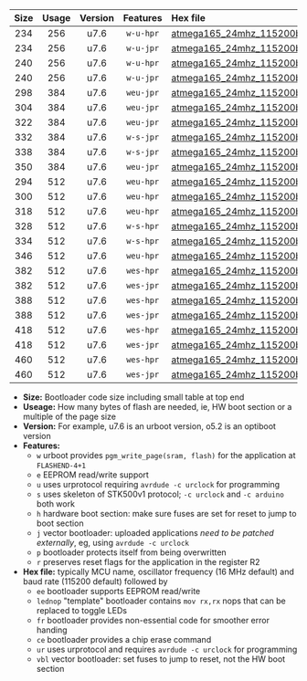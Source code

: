 |Size|Usage|Version|Features|Hex file|
|:-:|:-:|:-:|:-:|:--|
|234|256|u7.6|`w-u-hpr`|[atmega165_24mhz_115200bps_ur.hex](https://raw.githubusercontent.com/stefanrueger/urboot/main/atmega165_24mhz_115200bps_ur.hex)|
|234|256|u7.6|`w-u-jpr`|[atmega165_24mhz_115200bps_ur_vbl.hex](https://raw.githubusercontent.com/stefanrueger/urboot/main/atmega165_24mhz_115200bps_ur_vbl.hex)|
|240|256|u7.6|`w-u-hpr`|[atmega165_24mhz_115200bps_lednop_ur.hex](https://raw.githubusercontent.com/stefanrueger/urboot/main/atmega165_24mhz_115200bps_lednop_ur.hex)|
|240|256|u7.6|`w-u-jpr`|[atmega165_24mhz_115200bps_lednop_ur_vbl.hex](https://raw.githubusercontent.com/stefanrueger/urboot/main/atmega165_24mhz_115200bps_lednop_ur_vbl.hex)|
|298|384|u7.6|`weu-jpr`|[atmega165_24mhz_115200bps_ee_ur_vbl.hex](https://raw.githubusercontent.com/stefanrueger/urboot/main/atmega165_24mhz_115200bps_ee_ur_vbl.hex)|
|304|384|u7.6|`weu-jpr`|[atmega165_24mhz_115200bps_ee_lednop_ur_vbl.hex](https://raw.githubusercontent.com/stefanrueger/urboot/main/atmega165_24mhz_115200bps_ee_lednop_ur_vbl.hex)|
|322|384|u7.6|`weu-jpr`|[atmega165_24mhz_115200bps_ee_lednop_fr_ur_vbl.hex](https://raw.githubusercontent.com/stefanrueger/urboot/main/atmega165_24mhz_115200bps_ee_lednop_fr_ur_vbl.hex)|
|332|384|u7.6|`w-s-jpr`|[atmega165_24mhz_115200bps_vbl.hex](https://raw.githubusercontent.com/stefanrueger/urboot/main/atmega165_24mhz_115200bps_vbl.hex)|
|338|384|u7.6|`w-s-jpr`|[atmega165_24mhz_115200bps_lednop_vbl.hex](https://raw.githubusercontent.com/stefanrueger/urboot/main/atmega165_24mhz_115200bps_lednop_vbl.hex)|
|350|384|u7.6|`weu-jpr`|[atmega165_24mhz_115200bps_ee_lednop_fr_ce_ur_vbl.hex](https://raw.githubusercontent.com/stefanrueger/urboot/main/atmega165_24mhz_115200bps_ee_lednop_fr_ce_ur_vbl.hex)|
|294|512|u7.6|`weu-hpr`|[atmega165_24mhz_115200bps_ee_ur.hex](https://raw.githubusercontent.com/stefanrueger/urboot/main/atmega165_24mhz_115200bps_ee_ur.hex)|
|300|512|u7.6|`weu-hpr`|[atmega165_24mhz_115200bps_ee_lednop_ur.hex](https://raw.githubusercontent.com/stefanrueger/urboot/main/atmega165_24mhz_115200bps_ee_lednop_ur.hex)|
|318|512|u7.6|`weu-hpr`|[atmega165_24mhz_115200bps_ee_lednop_fr_ur.hex](https://raw.githubusercontent.com/stefanrueger/urboot/main/atmega165_24mhz_115200bps_ee_lednop_fr_ur.hex)|
|328|512|u7.6|`w-s-hpr`|[atmega165_24mhz_115200bps.hex](https://raw.githubusercontent.com/stefanrueger/urboot/main/atmega165_24mhz_115200bps.hex)|
|334|512|u7.6|`w-s-hpr`|[atmega165_24mhz_115200bps_lednop.hex](https://raw.githubusercontent.com/stefanrueger/urboot/main/atmega165_24mhz_115200bps_lednop.hex)|
|346|512|u7.6|`weu-hpr`|[atmega165_24mhz_115200bps_ee_lednop_fr_ce_ur.hex](https://raw.githubusercontent.com/stefanrueger/urboot/main/atmega165_24mhz_115200bps_ee_lednop_fr_ce_ur.hex)|
|382|512|u7.6|`wes-hpr`|[atmega165_24mhz_115200bps_ee.hex](https://raw.githubusercontent.com/stefanrueger/urboot/main/atmega165_24mhz_115200bps_ee.hex)|
|382|512|u7.6|`wes-jpr`|[atmega165_24mhz_115200bps_ee_vbl.hex](https://raw.githubusercontent.com/stefanrueger/urboot/main/atmega165_24mhz_115200bps_ee_vbl.hex)|
|388|512|u7.6|`wes-hpr`|[atmega165_24mhz_115200bps_ee_lednop.hex](https://raw.githubusercontent.com/stefanrueger/urboot/main/atmega165_24mhz_115200bps_ee_lednop.hex)|
|388|512|u7.6|`wes-jpr`|[atmega165_24mhz_115200bps_ee_lednop_vbl.hex](https://raw.githubusercontent.com/stefanrueger/urboot/main/atmega165_24mhz_115200bps_ee_lednop_vbl.hex)|
|418|512|u7.6|`wes-hpr`|[atmega165_24mhz_115200bps_ee_lednop_fr.hex](https://raw.githubusercontent.com/stefanrueger/urboot/main/atmega165_24mhz_115200bps_ee_lednop_fr.hex)|
|418|512|u7.6|`wes-jpr`|[atmega165_24mhz_115200bps_ee_lednop_fr_vbl.hex](https://raw.githubusercontent.com/stefanrueger/urboot/main/atmega165_24mhz_115200bps_ee_lednop_fr_vbl.hex)|
|460|512|u7.6|`wes-hpr`|[atmega165_24mhz_115200bps_ee_lednop_fr_ce.hex](https://raw.githubusercontent.com/stefanrueger/urboot/main/atmega165_24mhz_115200bps_ee_lednop_fr_ce.hex)|
|460|512|u7.6|`wes-jpr`|[atmega165_24mhz_115200bps_ee_lednop_fr_ce_vbl.hex](https://raw.githubusercontent.com/stefanrueger/urboot/main/atmega165_24mhz_115200bps_ee_lednop_fr_ce_vbl.hex)|

- **Size:** Bootloader code size including small table at top end
- **Useage:** How many bytes of flash are needed, ie, HW boot section or a multiple of the page size
- **Version:** For example, u7.6 is an urboot version, o5.2 is an optiboot version
- **Features:**
  + `w` urboot provides `pgm_write_page(sram, flash)` for the application at `FLASHEND-4+1`
  + `e` EEPROM read/write support
  + `u` uses urprotocol requiring `avrdude -c urclock` for programming
  + `s` uses skeleton of STK500v1 protocol; `-c urclock` and `-c arduino` both work
  + `h` hardware boot section: make sure fuses are set for reset to jump to boot section
  + `j` vector bootloader: uploaded applications *need to be patched externally*, eg, using `avrdude -c urclock`
  + `p` bootloader protects itself from being overwritten
  + `r` preserves reset flags for the application in the register R2
- **Hex file:** typically MCU name, oscillator frequency (16 MHz default) and baud rate (115200 default) followed by
  + `ee` bootloader supports EEPROM read/write
  + `lednop` "template" bootloader contains `mov rx,rx` nops that can be replaced to toggle LEDs
  + `fr` bootloader provides non-essential code for smoother error handing
  + `ce` bootloader provides a chip erase command
  + `ur` uses urprotocol and requires `avrdude -c urclock` for programming
  + `vbl` vector bootloader: set fuses to jump to reset, not the HW boot section
